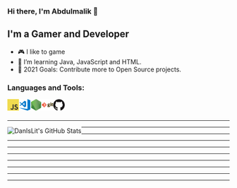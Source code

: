 ### Hi there, I'm Abdulmalik 👋

## I'm a Gamer and Developer

- 🎮 I like to game
- 🌱 I’m learning Java, JavaScript and HTML.
- 🥅 2021 Goals: Contribute more to Open Source projects. 

### Languages and Tools:

[<img align="left" alt="JavaScript" width="26px" src="https://raw.githubusercontent.com/github/explore/80688e429a7d4ef2fca1e82350fe8e3517d3494d/topics/javascript/javascript.png" />](https://ar.wikipedia.org/wiki/JavaScript)
[<img align="left" alt="Visual Studio Code" width="26px" src="https://raw.githubusercontent.com/github/explore/80688e429a7d4ef2fca1e82350fe8e3517d3494d/topics/visual-studio-code/visual-studio-code.png" />](https://code.visualstudio.com/)
[<img align="left" alt="Node.js" width="26px" src="https://raw.githubusercontent.com/github/explore/80688e429a7d4ef2fca1e82350fe8e3517d3494d/topics/nodejs/nodejs.png" />](https://nodejs.org)
[<img align="left" alt="Git" width="26px" src="https://raw.githubusercontent.com/github/explore/80688e429a7d4ef2fca1e82350fe8e3517d3494d/topics/git/git.png" />](https://git-scm.com/)
[<img align="left" alt="GitHub" width="26px" src="https://raw.githubusercontent.com/github/explore/78df643247d429f6cc873026c0622819ad797942/topics/github/github.png" />](https://github.com/)

<br />
<br />

---

<img align="left" alt="DanIsLit's GitHub Stats" src="https://github-readme-stats.codestackr.vercel.app/api?username=DanIsLit&title_color=d91a3d&show_icons=true&theme=radical&hide_border=true" />

---
---
---
---
---
---
---
---
---
